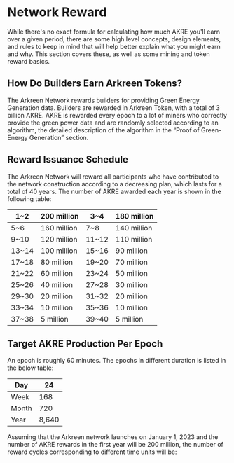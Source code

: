 # Network Reward

While there's no exact formula for calculating how much AKRE you'll earn over a given period, there are some high level concepts, design elements, and rules to keep in mind that will help better explain what you might earn and why. This section covers these, as well as some mining and token reward basics.

## How Do Builders Earn Arkreen Tokens?

The Arkreen Network rewards builders for providing Green Energy Generation data. Builders are rewarded in Arkreen Token, with a total of 3 billion AKRE. AKRE is rewarded every epoch to a lot of miners who correctly provide the green power data and are randomly selected according to an algorithm, the detailed description of the algorithm in the “Proof of Green-Energy Generation” section.

## Reward Issuance Schedule

The Arkreen Network will reward all participants who have contributed to the network construction according to a decreasing plan, which lasts for a total of 40 years. The number of AKRE awarded each year is shown in the following table:



| 1\~2   |  200 million  | 3\~4   |  180 million  |
| ------ | ------------- | ------ | ------------- |
| 5\~6   |  160 million  | 7\~8   |  140 million  |
| 9\~10  |  120 million  | 11\~12 |  110 million  |
| 13\~14 |  100 million  | 15\~16 |  90 million   |
| 17\~18 |   80 million  | 19\~20 |  70 million   |
| 21\~22 |  60 million   | 23\~24 |  50 million   |
| 25\~26 |  40 million   | 27\~28 |  30 million   |
| 29\~30 |  20 million   | 31\~32 |  20 million   |
| 33\~34 |  10 million   | 35\~36 |  10 million   |
| 37\~38 |  5 million    | 39\~40 |  5 million    |

## Target AKRE Production Per Epoch

An epoch is roughly 60 minutes. The epochs in different duration is listed in the below table:



| Day   | 24    |
| ----- | ----- |
| Week  | 168   |
| Month | 720   |
| Year  | 8,640 |

Assuming that the Arkreen network launches on January 1, 2023 and the number of AKRE rewards in the first year will be 200 million, the number of reward cycles corresponding to different time units will be:



